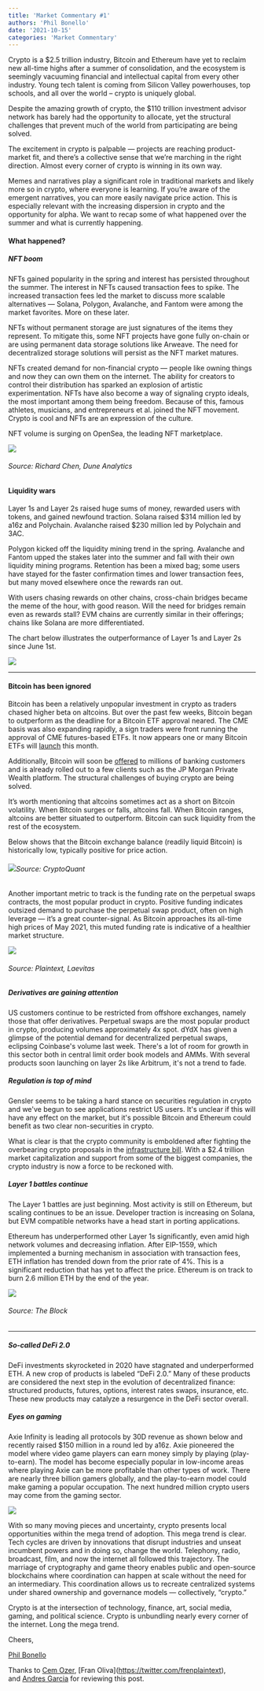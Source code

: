 ```yaml
---
title: 'Market Commentary #1'
authors: 'Phil Bonello'
date: '2021-10-15'
categories: 'Market Commentary'
---
```

Crypto is a $2.5 trillion industry, Bitcoin and Ethereum have yet to reclaim new all-time highs after a summer of consolidation, and the ecosystem is seemingly vacuuming financial and intellectual capital from every other industry. Young tech talent is coming from Silicon Valley powerhouses, top schools, and all over the world – crypto is uniquely global.

Despite the amazing growth of crypto, the $110 trillion investment advisor network has barely had the opportunity to allocate, yet the structural challenges that prevent much of the world from participating are being solved.

The excitement in crypto is palpable — projects are reaching product-market fit, and there’s a collective sense that we’re marching in the right direction. Almost every corner of crypto is winning in its own way.

Memes and narratives play a significant role in traditional markets and likely more so in crypto, where everyone is learning. If you’re aware of the emergent narratives, you can more easily navigate price action. This is especially relevant with the increasing dispersion in crypto and the opportunity for alpha. We want to recap some of what happened over the summer and what is currently happening.



#### **What happened?**

##### **NFT boom**

NFTs gained popularity in the spring and interest has persisted throughout the summer. The interest in NFTs caused transaction fees to spike. The increased transaction fees led the market to discuss more scalable alternatives — Solana, Polygon, Avalanche, and Fantom were among the market favorites. More on these later.

NFTs without permanent storage are just signatures of the items they represent. To mitigate this, some NFT projects have gone fully on-chain or are using permanent data storage solutions like Arweave. The need for decentralized storage solutions will persist as the NFT market matures.

NFTs created demand for non-financial crypto — people like owning things and now they can own them on the internet. The ability for creators to control their distribution has sparked an explosion of artistic experimentation. NFTs have also become a way of signaling crypto ideals, the most important among them being freedom. Because of this, famous athletes, musicians, and entrepreneurs et al. joined the NFT movement. Crypto is cool and NFTs are an expression of the culture.

NFT volume is surging on OpenSea, the leading NFT marketplace.



![](/images/1-2e0fb119.webp)

###### Source: Richard Chen, Dune Analytics



#### **Liquidity wars**

Layer 1s and Layer 2s raised huge sums of money, rewarded users with tokens, and gained newfound traction. Solana raised $314 million led by a16z and Polychain. Avalanche raised $230 million led by Polychain and 3AC.

Polygon kicked off the liquidity mining trend in the spring. Avalanche and Fantom upped the stakes later into the summer and fall with their own liquidity mining programs. Retention has been a mixed bag; some users have stayed for the faster confirmation times and lower transaction fees, but many moved elsewhere once the rewards ran out.

With users chasing rewards on other chains, cross-chain bridges became the meme of the hour, with good reason. Will the need for bridges remain even as rewards stall? EVM chains are currently similar in their offerings; chains like Solana are more differentiated.

The chart below illustrates the outperformance of Layer 1s and Layer 2s since June 1st.



![](/images/2-d8b534d9.webp)

****

#### **Bitcoin has been ignored**

Bitcoin has been a relatively unpopular investment in crypto as traders chased higher beta on altcoins. But over the past few weeks, Bitcoin began to outperform as the deadline for a Bitcoin ETF approval neared. The CME basis was also expanding rapidly, a sign traders were front running the approval of CME futures-based ETFs. It now appears one or many Bitcoin ETFs will [launch](https://twitter.com/EricBalchunas/status/1448838618798346243?s=20) this month.

Additionally, Bitcoin will soon be [offered](https://www.forbes.com/sites/michaeldelcastillo/2021/06/30/6-billion-ncr-opens-bitcoin-purchases-to-650-banks-and-credit-unions/?sh=768dc6103f82) to millions of banking customers and is already rolled out to a few clients such as the JP Morgan Private Wealth platform. The structural challenges of buying crypto are being solved.

It’s worth mentioning that altcoins sometimes act as a short on Bitcoin volatility. When Bitcoin surges or falls, altcoins fall. When Bitcoin ranges, altcoins are better situated to outperform. Bitcoin can suck liquidity from the rest of the ecosystem.  

Below shows that the Bitcoin exchange balance (readily liquid Bitcoin) is historically low, typically positive for price action.



###### ![](/images/3-0ecfa98c.webp)Source: CryptoQuant



Another important metric to track is the funding rate on the perpetual swaps contracts, the most popular product in crypto. Positive funding indicates outsized demand to purchase the perpetual swap product, often on high leverage — it’s a great counter-signal. As Bitcoin approaches its all-time high prices of May 2021, this muted funding rate is indicative of a healthier market structure.



![](/images/4-2ae27f0e.webp)

###### Source: Plaintext, Laevitas



##### **Derivatives are gaining attention**

US customers continue to be restricted from offshore exchanges, namely those that offer derivatives. Perpetual swaps are the most popular product in crypto, producing volumes approximately 4x spot. dYdX has given a glimpse of the potential demand for decentralized perpetual swaps, eclipsing Coinbase's volume last week. There's a lot of room for growth in this sector both in central limit order book models and AMMs. With several products soon launching on layer 2s like Arbitrum, it's not a trend to fade.



##### **Regulation is top of mind**

Gensler seems to be taking a hard stance on securities regulation in crypto and we've begun to see applications restrict US users. It's unclear if this will have any effect on the market, but it's possible Bitcoin and Ethereum could benefit as two clear non-securities in crypto.

What is clear is that the crypto community is emboldened after fighting the overbearing crypto proposals in the [infrastructure bill](https://www.cnbc.com/2021/08/11/crypto-lawmakers-fought-over-the-infrastructure-bill-heres-whats-next.html). With a $2.4 trillion market capitalization and support from some of the biggest companies, the crypto industry is now a force to be reckoned with.



##### **Layer 1 battles continue**

The Layer 1 battles are just beginning. Most activity is still on Ethereum, but scaling continues to be an issue. Developer traction is increasing on Solana, but EVM compatible networks have a head start in porting applications.

Ethereum has underperformed other Layer 1s significantly, even amid high network volumes and decreasing inflation. After EIP-1559, which implemented a burning mechanism in association with transaction fees, ETH inflation has trended down from the prior rate of 4%. This is a significant reduction that has yet to affect the price. Ethereum is on track to burn 2.6 million ETH by the end of the year.



![](/images/5-a24f0b39.webp)

###### Source: The Block

****

##### **So-called DeFi 2.0**

DeFi investments skyrocketed in 2020 have stagnated and underperformed ETH. A new crop of products is labeled “DeFi 2.0.” Many of these products are considered the next step in the evolution of decentralized finance: structured products, futures, options, interest rates swaps, insurance, etc. These new products may catalyze a resurgence in the DeFi sector overall.



##### **Eyes on gaming**

Axie Infinity is leading all protocols by 30D revenue as shown below and recently raised $150 million in a round led by a16z. Axie pioneered the model where video game players can earn money simply by playing (play-to-earn). The model has become especially popular in low-income areas where playing Axie can be more profitable than other types of work. There are nearly three billion gamers globally, and the play-to-earn model could make gaming a popular occupation. The next hundred million crypto users may come from the gaming sector.



![](/images/6-87580c9a.webp)



With so many moving pieces and uncertainty, crypto presents local opportunities within the mega trend of adoption. This mega trend is clear. Tech cycles are driven by innovations that disrupt industries and unseat incumbent powers and in doing so, change the world. Telephony, radio, broadcast, film, and now the internet all followed this trajectory. The marriage of cryptography and game theory enables public and open-source blockchains where coordination can happen at scale without the need for an intermediary. This coordination allows us to recreate centralized systems under shared ownership and governance models — collectively, “crypto.”

Crypto is at the intersection of technology, finance, art, social media, gaming, and political science. Crypto is unbundling nearly every corner of the internet. Long the mega trend.



Cheers,

[Phil Bonello](https://twitter.com/PhilJBonello)



Thanks to [Cem Ozer](https://twitter.com/cemozer\_), [Fran Oliva](https://twitter.com/frenplaintext), and [Andres Garcia](https://twitter.com/AndresFGarciaN) for reviewing this post.

